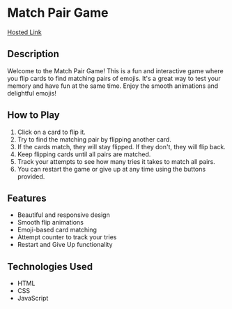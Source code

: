 # Match Pair Game

[Hosted Link](https://nsb199.github.io/Match-Pair-js/)

## Description

Welcome to the Match Pair Game! This is a fun and interactive game where you flip cards to find matching pairs of emojis. It's a great way to test your memory and have fun at the same time. Enjoy the smooth animations and delightful emojis!

## How to Play

1. Click on a card to flip it.
2. Try to find the matching pair by flipping another card.
3. If the cards match, they will stay flipped. If they don't, they will flip back.
4. Keep flipping cards until all pairs are matched.
5. Track your attempts to see how many tries it takes to match all pairs.
6. You can restart the game or give up at any time using the buttons provided.

## Features

- Beautiful and responsive design
- Smooth flip animations
- Emoji-based card matching
- Attempt counter to track your tries
- Restart and Give Up functionality

## Technologies Used

- HTML
- CSS
- JavaScript
